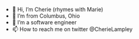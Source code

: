 - 👋 Hi, I’m Cherie (rhymes with Marie)
- 👀 I’m from Columbus, Ohio
- 🌱 I’m a software engineer
- 📫 How to reach me on twitter @CherieLampley

<!---
cdlampley/cdlampley is a ✨ special ✨ repository because its `README.md` (this file) appears on your GitHub profile.
You can click the Preview link to take a look at your changes.
--->

